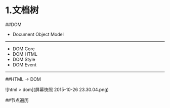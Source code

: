 # 1.文档树

##DOM
- Document Object Model


---

- DOM Core
- DOM HTML
- DOM Style
- DOM Event

---

##HTML -> DOM

![html > dom](屏幕快照 2015-10-26 23.30.04.png)


##节点遍历
